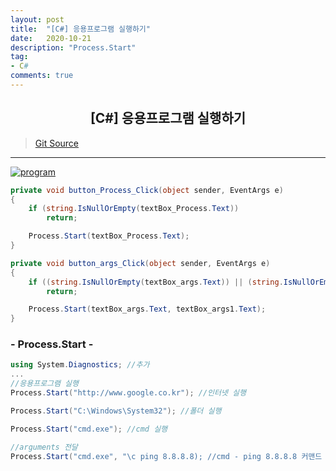 ```yaml
---
layout: post
title:  "[C#] 응용프로그램 실행하기"
date:   2020-10-21
description: "Process.Start"
tag: 
- C# 
comments: true
---
```


## <center>[C#] 응용프로그램 실행하기</center> 

>[Git Source](https://github.com/chanos-dev/blogcode/tree/master/20-1021)

--- 

<a href="{{ site.url }}/images/posts/2020-10-21/program.png"><img src="{{ site.url }}/images/posts/2020-10-21/program.png" alt="program"></a> 

```c#
private void button_Process_Click(object sender, EventArgs e)
{
    if (string.IsNullOrEmpty(textBox_Process.Text))
        return;

    Process.Start(textBox_Process.Text);
}

private void button_args_Click(object sender, EventArgs e)
{
    if ((string.IsNullOrEmpty(textBox_args.Text)) || (string.IsNullOrEmpty(textBox_args1.Text)))
        return;

    Process.Start(textBox_args.Text, textBox_args1.Text);                        
}
```

### - Process.Start -


```c#
using System.Diagnostics; //추가
...
//응용프로그램 실행
Process.Start("http://www.google.co.kr"); //인터넷 실행

Process.Start("C:\Windows\System32"); //폴더 실행

Process.Start("cmd.exe"); //cmd 실행

//arguments 전달
Process.Start("cmd.exe", "\c ping 8.8.8.8); //cmd - ping 8.8.8.8 커맨드 실행
```
